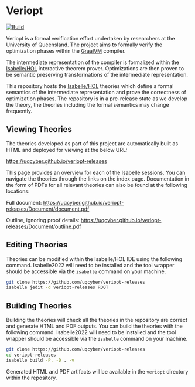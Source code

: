 # Veriopt

[![Build](https://github.com/uqcyber/veriopt-releases/actions/workflows/build.yml/badge.svg)](https://github.com/uqcyber/veriopt-releases/actions/workflows/build.yml)

Veriopt is a formal verification effort undertaken by researchers at the University of Queensland. The project aims to formally verify the optimization phases within the [GraalVM](http://graalvm.org/) compiler.

The intermediate representation of the compiler is formalized within the [Isabelle/HOL](https://isabelle.in.tum.de/) interactive theorem prover. Optimizations are then proven to be semantic preserving transformations of the intermediate representation.

This repository hosts the [Isabelle/HOL](https://isabelle.in.tum.de/) theories which define a formal semantics of the intermediate representation and prove the correctness of optimization phases. The repository is in a pre-release state as we develop the theory, the theories including the formal semantics may change frequently.

## Viewing Theories
The theories developed as part of this project are automatically built as HTML and deployed for viewing at the below URL:

https://uqcyber.github.io/veriopt-releases

This page provides an overview for each of the Isabelle sessions. You can navigate the theories through the links on the index page. Documentation in the form of PDFs for all relevant theories can also be found at the following locations:

Full document: https://uqcyber.github.io/veriopt-releases/Document/document.pdf

Outline, ignoring proof details: https://uqcyber.github.io/veriopt-releases/Document/outline.pdf

## Editing Theories
Theories can be modified within the Isabelle/HOL IDE using the following command. Isabelle2022 will need to be installed and the tool wrapper should be accessible via the `isabelle` command on your machine.

```bash
git clone https://github.com/uqcyber/veriopt-releases
isabelle jedit -d veriopt-releases ROOT
```

## Building Theories
Building the theories will check all the theories in the repository are correct and generate HTML and PDF outputs. You can build the theories with the following command. Isabelle2022 will need to be installed and the tool wrapper should be accessible via the `isabelle` command on your machine.

```bash
git clone https://github.com/uqcyber/veriopt-releases
cd veriopt-releases
isabelle build -P. -D . -v
```

Generated HTML and PDF artifacts will be available in the `veriopt` directory within the repository.

